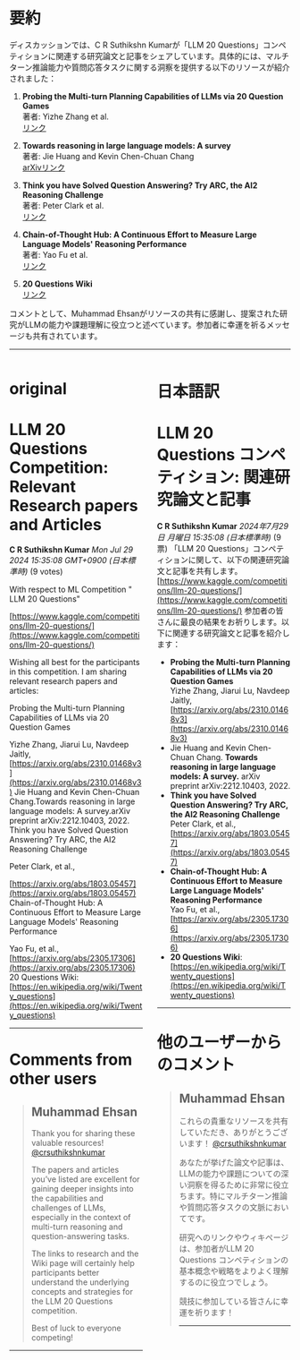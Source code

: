 # 要約 
ディスカッションでは、C R Suthikshn Kumarが「LLM 20 Questions」コンペティションに関連する研究論文と記事をシェアしています。具体的には、マルチターン推論能力や質問応答タスクに関する洞察を提供する以下のリソースが紹介されました：

1. **Probing the Multi-turn Planning Capabilities of LLMs via 20 Question Games**  
   著者: Yizhe Zhang et al.  
   [リンク](https://arxiv.org/abs/2310.01468v3)

2. **Towards reasoning in large language models: A survey**  
   著者: Jie Huang and Kevin Chen-Chuan Chang  
   [arXivリンク](https://arxiv.org/abs/2212.10403)

3. **Think you have Solved Question Answering? Try ARC, the AI2 Reasoning Challenge**  
   著者: Peter Clark et al.  
   [リンク](https://arxiv.org/abs/1803.05457)

4. **Chain-of-Thought Hub: A Continuous Effort to Measure Large Language Models' Reasoning Performance**  
   著者: Yao Fu et al.  
   [リンク](https://arxiv.org/abs/2305.17306)

5. **20 Questions Wiki**  
   [リンク](https://en.wikipedia.org/wiki/Twenty_questions)

コメントとして、Muhammad Ehsanがリソースの共有に感謝し、提案された研究がLLMの能力や課題理解に役立つと述べています。参加者に幸運を祈るメッセージも共有されています。

---


<style>
.column-left{
  float: left;
  width: 47.5%;
  text-align: left;
}
.column-right{
  float: right;
  width: 47.5%;
  text-align: left;
}
.column-one{
  float: left;
  width: 100%;
  text-align: left;
}
</style>


<div class="column-left">

# original

# LLM 20 Questions Competition: Relevant Research papers and Articles

**C R Suthikshn Kumar** *Mon Jul 29 2024 15:35:08 GMT+0900 (日本標準時)* (9 votes)

With respect to ML Competition " LLM 20 Questions"

[https://www.kaggle.com/competitions/llm-20-questions/](https://www.kaggle.com/competitions/llm-20-questions/)

Wishing all best for the participants in this competition. I am sharing relevant research papers and articles:

Probing the Multi-turn Planning Capabilities of LLMs via 20 Question Games

Yizhe Zhang, Jiarui Lu, Navdeep Jaitly,   [https://arxiv.org/abs/2310.01468v3](https://arxiv.org/abs/2310.01468v3)
Jie Huang and Kevin Chen-Chuan Chang.Towards reasoning in large language models: A survey.arXiv preprint arXiv:2212.10403, 2022.
Think you have Solved Question Answering? Try ARC, the AI2 Reasoning Challenge

Peter Clark, et al.,

[https://arxiv.org/abs/1803.05457](https://arxiv.org/abs/1803.05457)
Chain-of-Thought Hub: A Continuous Effort to Measure Large Language Models' Reasoning Performance

Yao Fu, et al., [https://arxiv.org/abs/2305.17306](https://arxiv.org/abs/2305.17306)
20 Questions Wiki: [https://en.wikipedia.org/wiki/Twenty_questions](https://en.wikipedia.org/wiki/Twenty_questions)


---

 # Comments from other users

> ## Muhammad Ehsan
> 
> Thank you for sharing these valuable resources! [@crsuthikshnkumar](https://www.kaggle.com/crsuthikshnkumar) 
> 
> The papers and articles you’ve listed are excellent for gaining deeper insights into the capabilities and challenges of LLMs, especially in the context of multi-turn reasoning and question-answering tasks.
> 
> The links to research and the Wiki page will certainly help participants better understand the underlying concepts and strategies for the LLM 20 Questions competition. 
> 
> Best of luck to everyone competing!
> 
> 
> 


---



</div>
<div class="column-right">

# 日本語訳

# LLM 20 Questions コンペティション: 関連研究論文と記事
**C R Suthikshn Kumar** *2024年7月29日 月曜日 15:35:08 (日本標準時)* (9票)
「LLM 20 Questions」コンペティションに関して、以下の関連研究論文と記事を共有します。
[https://www.kaggle.com/competitions/llm-20-questions/](https://www.kaggle.com/competitions/llm-20-questions/)
参加者の皆さんに最良の結果をお祈りします。以下に関連する研究論文と記事を紹介します：
- **Probing the Multi-turn Planning Capabilities of LLMs via 20 Question Games**  
  Yizhe Zhang, Jiarui Lu, Navdeep Jaitly, [https://arxiv.org/abs/2310.01468v3](https://arxiv.org/abs/2310.01468v3)
- Jie Huang and Kevin Chen-Chuan Chang. **Towards reasoning in large language models: A survey.** arXiv preprint arXiv:2212.10403, 2022.
- **Think you have Solved Question Answering? Try ARC, the AI2 Reasoning Challenge**  
  Peter Clark, et al., [https://arxiv.org/abs/1803.05457](https://arxiv.org/abs/1803.05457)
- **Chain-of-Thought Hub: A Continuous Effort to Measure Large Language Models' Reasoning Performance**  
  Yao Fu, et al., [https://arxiv.org/abs/2305.17306](https://arxiv.org/abs/2305.17306)
- **20 Questions Wiki**: [https://en.wikipedia.org/wiki/Twenty_questions](https://en.wikipedia.org/wiki/Twenty_questions)
---
# 他のユーザーからのコメント
> ## Muhammad Ehsan  
>  
> これらの貴重なリソースを共有していただき、ありがとうございます！ [@crsuthikshnkumar](https://www.kaggle.com/crsuthikshnkumar)  
>  
> あなたが挙げた論文や記事は、LLMの能力や課題についての深い洞察を得るために非常に役立ちます。特にマルチターン推論や質問応答タスクの文脈においてです。  
>  
> 研究へのリンクやウィキページは、参加者がLLM 20 Questions コンペティションの基本概念や戦略をよりよく理解するのに役立つでしょう。  
>  
> 競技に参加している皆さんに幸運を祈ります！  
>  
> ---


</div>